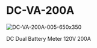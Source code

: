 # DC-VA-200A

![DC-VA-200A-005-650x350](https://user-images.githubusercontent.com/4562957/220044975-cc515e3a-7c5d-4218-a23f-fa5ecc69ccde.jpg)

DC Dual Battery Meter 120V 200A
